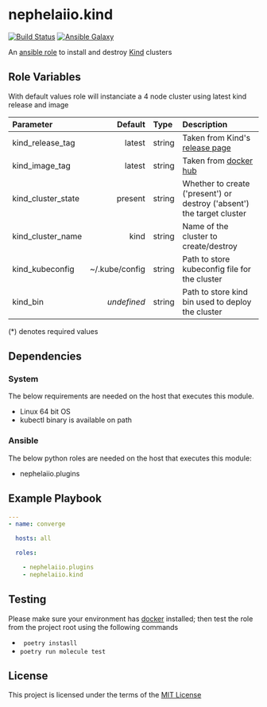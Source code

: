 # nephelaiio.kind

[![Build Status](https://github.com/nephelaiio/ansible-role-kind/workflows/Molecule/badge.svg)](https://github.com/nephelaiio/ansible-role-kind/actions)
[![Ansible Galaxy](http://img.shields.io/badge/ansible--galaxy-nephelaiio.kind-blue.svg)](https://galaxy.ansible.com/nephelaiio/kind/)

An [ansible role](https://galaxy.ansible.com/nephelaiio/kind) to install and destroy [Kind](https://github.com/kubernetes-sigs/kind) clusters

## Role Variables

With default values role will instanciate a 4 node cluster using latest kind release and image

| Parameter          |        Default | Type   | Description                                                                        |
|:-------------------|---------------:|:-------|:-----------------------------------------------------------------------------------|
| kind_release_tag   |         latest | string | Taken from Kind's [release page](https://github.com/kubernetes-sigs/kind/releases) |
| kind_image_tag     |         latest | string | Taken from [docker hub](https://hub.docker.com/r/kindest/node/tags)                |
| kind_cluster_state |        present | string | Whether to create ('present') or destroy ('absent') the target cluster             |
| kind_cluster_name  |           kind | string | Name of the cluster to create/destroy                                              |
| kind_kubeconfig    | ~/.kube/config | string | Path to store kubeconfig file for the cluster                                      |
| kind_bin           |    _undefined_ | string | Path to store kind bin used to deploy the cluster                                  |

(*) denotes required values

## Dependencies

### System

The below requirements are needed on the host that executes this module.
* Linux 64 bit OS
* kubectl binary is available on path

### Ansible

The below python roles are needed on the host that executes this module:
* nephelaiio.plugins

## Example Playbook

``` yaml
---
- name: converge

  hosts: all

  roles:

    - nephelaiio.plugins
    - nephelaiio.kind
```

## Testing

Please make sure your environment has [docker](https://www.docker.com) installed; then test the role from the project root using the following commands

* ` poetry instasll`
* ` poetry run molecule test `

## License

This project is licensed under the terms of the [MIT License](/LICENSE)
